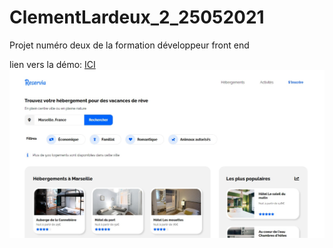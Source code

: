 # ClementLardeux_2_25052021

Projet numéro deux de la formation développeur front end

lien vers la démo: <a href=https://lowriider.github.io/ClementLardeux_2_25052021/>ICI</a><br />
<img src="https://github.com/Lowriider/ClementLardeux_2_25052021/blob/main/ressources/reservia.jpg"/>
